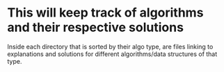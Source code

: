 # This will keep track of algorithms and their respective solutions

Inside each directory that is sorted by their algo type, are files linking to explanations and solutions for different algorithms/data structures of that type.
